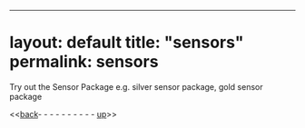 ---
layout: default
title:  "sensors"
permalink: sensors
===
Try out the Sensor Package e.g. silver sensor package, gold sensor package

<<[back](waypoints)- - - - - - - - - - [up](ix_doing_more)>>
